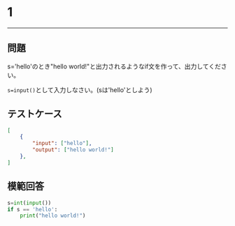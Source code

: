 # 1

---
## 問題

s='hello'のとき"hello world!"と出力されるようなif文を作って、出力してください。

```s=input()```として入力しなさい。(sは'hello'としよう)
## テストケース

```json
[
	{
		"input": ["hello"],
		"output": ["hello world!"]
  	},
]
```

## 模範回答
```python
s=int(input())
if s == 'hello':
    print("hello world!")
```